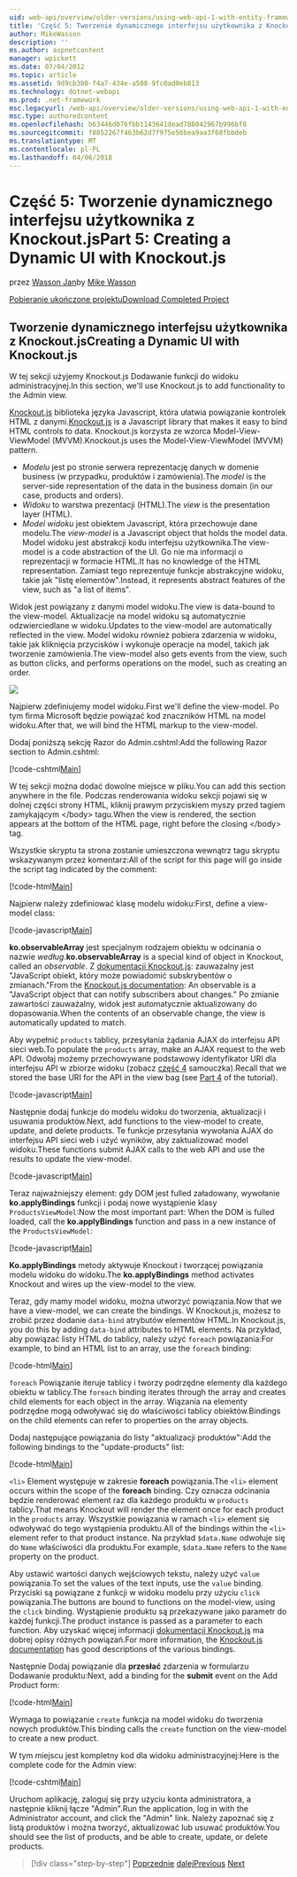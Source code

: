 ```yaml
---
uid: web-api/overview/older-versions/using-web-api-1-with-entity-framework-5/using-web-api-with-entity-framework-part-5
title: 'Część 5: Tworzenie dynamicznego interfejsu użytkownika z Knockout.js | Dokumentacja firmy Microsoft'
author: MikeWasson
description: ''
ms.author: aspnetcontent
manager: wpickett
ms.date: 07/04/2012
ms.topic: article
ms.assetid: 9d9cb3b0-f4a7-434e-a508-9fc0ad0eb813
ms.technology: dotnet-webapi
ms.prod: .net-framework
msc.legacyurl: /web-api/overview/older-versions/using-web-api-1-with-entity-framework-5/using-web-api-with-entity-framework-part-5
msc.type: authoredcontent
ms.openlocfilehash: b63446d076fbb1143641dead788042967b996bf8
ms.sourcegitcommit: f8852267f463b62d7f975e56bea9aa3f68fbbdeb
ms.translationtype: MT
ms.contentlocale: pl-PL
ms.lasthandoff: 04/06/2018
---
```

<a name="part-5-creating-a-dynamic-ui-with-knockoutjs"></a><span data-ttu-id="3e1e9-102">Część 5: Tworzenie dynamicznego interfejsu użytkownika z Knockout.js</span><span class="sxs-lookup"><span data-stu-id="3e1e9-102">Part 5: Creating a Dynamic UI with Knockout.js</span></span>
====================
<span data-ttu-id="3e1e9-103">przez [Wasson Jan](https://github.com/MikeWasson)</span><span class="sxs-lookup"><span data-stu-id="3e1e9-103">by [Mike Wasson](https://github.com/MikeWasson)</span></span>

[<span data-ttu-id="3e1e9-104">Pobieranie ukończone projektu</span><span class="sxs-lookup"><span data-stu-id="3e1e9-104">Download Completed Project</span></span>](http://code.msdn.microsoft.com/ASP-NET-Web-API-with-afa30545)

## <a name="creating-a-dynamic-ui-with-knockoutjs"></a><span data-ttu-id="3e1e9-105">Tworzenie dynamicznego interfejsu użytkownika z Knockout.js</span><span class="sxs-lookup"><span data-stu-id="3e1e9-105">Creating a Dynamic UI with Knockout.js</span></span>

<span data-ttu-id="3e1e9-106">W tej sekcji użyjemy Knockout.js Dodawanie funkcji do widoku administracyjnej.</span><span class="sxs-lookup"><span data-stu-id="3e1e9-106">In this section, we'll use Knockout.js to add functionality to the Admin view.</span></span>

<span data-ttu-id="3e1e9-107">[Knockout.js](http://knockoutjs.com/) biblioteka języka Javascript, która ułatwia powiązanie kontrolek HTML z danymi.</span><span class="sxs-lookup"><span data-stu-id="3e1e9-107">[Knockout.js](http://knockoutjs.com/) is a Javascript library that makes it easy to bind HTML controls to data.</span></span> <span data-ttu-id="3e1e9-108">Knockout.js korzysta ze wzorca Model-View-ViewModel (MVVM).</span><span class="sxs-lookup"><span data-stu-id="3e1e9-108">Knockout.js uses the Model-View-ViewModel (MVVM) pattern.</span></span>

- <span data-ttu-id="3e1e9-109">*Modelu* jest po stronie serwera reprezentację danych w domenie business (w przypadku, produktów i zamówienia).</span><span class="sxs-lookup"><span data-stu-id="3e1e9-109">The *model* is the server-side representation of the data in the business domain (in our case, products and orders).</span></span>
- <span data-ttu-id="3e1e9-110">*Widoku* to warstwa prezentacji (HTML).</span><span class="sxs-lookup"><span data-stu-id="3e1e9-110">The *view* is the presentation layer (HTML).</span></span>
- <span data-ttu-id="3e1e9-111">*Model widoku* jest obiektem Javascript, która przechowuje dane modelu.</span><span class="sxs-lookup"><span data-stu-id="3e1e9-111">The *view-model* is a Javascript object that holds the model data.</span></span> <span data-ttu-id="3e1e9-112">Model widoku jest abstrakcji kodu interfejsu użytkownika.</span><span class="sxs-lookup"><span data-stu-id="3e1e9-112">The view-model is a code abstraction of the UI.</span></span> <span data-ttu-id="3e1e9-113">Go nie ma informacji o reprezentacji w formacie HTML.</span><span class="sxs-lookup"><span data-stu-id="3e1e9-113">It has no knowledge of the HTML representation.</span></span> <span data-ttu-id="3e1e9-114">Zamiast tego reprezentuje funkcje abstrakcyjne widoku, takie jak "listę elementów".</span><span class="sxs-lookup"><span data-stu-id="3e1e9-114">Instead, it represents abstract features of the view, such as "a list of items".</span></span>

<span data-ttu-id="3e1e9-115">Widok jest powiązany z danymi model widoku.</span><span class="sxs-lookup"><span data-stu-id="3e1e9-115">The view is data-bound to the view-model.</span></span> <span data-ttu-id="3e1e9-116">Aktualizacje na model widoku są automatycznie odzwierciedlane w widoku.</span><span class="sxs-lookup"><span data-stu-id="3e1e9-116">Updates to the view-model are automatically reflected in the view.</span></span> <span data-ttu-id="3e1e9-117">Model widoku również pobiera zdarzenia w widoku, takie jak kliknięcia przycisków i wykonuje operacje na model, takich jak tworzenie zamówienia.</span><span class="sxs-lookup"><span data-stu-id="3e1e9-117">The view-model also gets events from the view, such as button clicks, and performs operations on the model, such as creating an order.</span></span>

![](using-web-api-with-entity-framework-part-5/_static/image1.png)

<span data-ttu-id="3e1e9-118">Najpierw zdefiniujemy model widoku.</span><span class="sxs-lookup"><span data-stu-id="3e1e9-118">First we'll define the view-model.</span></span> <span data-ttu-id="3e1e9-119">Po tym firma Microsoft będzie powiązać kod znaczników HTML na model widoku.</span><span class="sxs-lookup"><span data-stu-id="3e1e9-119">After that, we will bind the HTML markup to the view-model.</span></span>

<span data-ttu-id="3e1e9-120">Dodaj poniższą sekcję Razor do Admin.cshtml:</span><span class="sxs-lookup"><span data-stu-id="3e1e9-120">Add the following Razor section to Admin.cshtml:</span></span>

[!code-cshtml[Main](using-web-api-with-entity-framework-part-5/samples/sample1.cshtml)]

<span data-ttu-id="3e1e9-121">W tej sekcji można dodać dowolne miejsce w pliku.</span><span class="sxs-lookup"><span data-stu-id="3e1e9-121">You can add this section anywhere in the file.</span></span> <span data-ttu-id="3e1e9-122">Podczas renderowania widoku sekcji pojawi się w dolnej części strony HTML, kliknij prawym przyciskiem myszy przed tagiem zamykającym &lt;/body&gt; tagu.</span><span class="sxs-lookup"><span data-stu-id="3e1e9-122">When the view is rendered, the section appears at the bottom of the HTML page, right before the closing &lt;/body&gt; tag.</span></span>

<span data-ttu-id="3e1e9-123">Wszystkie skryptu ta strona zostanie umieszczona wewnątrz tagu skryptu wskazywanym przez komentarz:</span><span class="sxs-lookup"><span data-stu-id="3e1e9-123">All of the script for this page will go inside the script tag indicated by the comment:</span></span>

[!code-html[Main](using-web-api-with-entity-framework-part-5/samples/sample2.html)]

<span data-ttu-id="3e1e9-124">Najpierw należy zdefiniować klasę modelu widoku:</span><span class="sxs-lookup"><span data-stu-id="3e1e9-124">First, define a view-model class:</span></span>

[!code-javascript[Main](using-web-api-with-entity-framework-part-5/samples/sample3.js)]

<span data-ttu-id="3e1e9-125">**ko.observableArray** jest specjalnym rodzajem obiektu w odcinania o nazwie *według*.</span><span class="sxs-lookup"><span data-stu-id="3e1e9-125">**ko.observableArray** is a special kind of object in Knockout, called an *observable*.</span></span> <span data-ttu-id="3e1e9-126">Z [dokumentacji Knockout.js](http://knockoutjs.com/documentation/observables.html): zauważalny jest "JavaScript obiekt, który może powiadomić subskrybentów o zmianach."</span><span class="sxs-lookup"><span data-stu-id="3e1e9-126">From the [Knockout.js documentation](http://knockoutjs.com/documentation/observables.html): An observable is a "JavaScript object that can notify subscribers about changes."</span></span> <span data-ttu-id="3e1e9-127">Po zmianie zawartości zauważalny, widok jest automatycznie aktualizowany do dopasowania.</span><span class="sxs-lookup"><span data-stu-id="3e1e9-127">When the contents of an observable change, the view is automatically updated to match.</span></span>

<span data-ttu-id="3e1e9-128">Aby wypełnić `products` tablicy, przesyłania żądania AJAX do interfejsu API sieci web.</span><span class="sxs-lookup"><span data-stu-id="3e1e9-128">To populate the `products` array, make an AJAX request to the web API.</span></span> <span data-ttu-id="3e1e9-129">Odwołaj możemy przechowywane podstawowy identyfikator URI dla interfejsu API w zbiorze widoku (zobacz [część 4](using-web-api-with-entity-framework-part-4.md) samouczka).</span><span class="sxs-lookup"><span data-stu-id="3e1e9-129">Recall that we stored the base URI for the API in the view bag (see [Part 4](using-web-api-with-entity-framework-part-4.md) of the tutorial).</span></span>

[!code-javascript[Main](using-web-api-with-entity-framework-part-5/samples/sample4.js?highlight=5)]

<span data-ttu-id="3e1e9-130">Następnie dodaj funkcje do modelu widoku do tworzenia, aktualizacji i usuwania produktów.</span><span class="sxs-lookup"><span data-stu-id="3e1e9-130">Next, add functions to the view-model to create, update, and delete products.</span></span> <span data-ttu-id="3e1e9-131">Te funkcje przesyłania wywołania AJAX do interfejsu API sieci web i użyć wyników, aby zaktualizować model widoku.</span><span class="sxs-lookup"><span data-stu-id="3e1e9-131">These functions submit AJAX calls to the web API and use the results to update the view-model.</span></span>

[!code-javascript[Main](using-web-api-with-entity-framework-part-5/samples/sample5.js?highlight=7)]

<span data-ttu-id="3e1e9-132">Teraz najważniejszy element: gdy DOM jest fulled załadowany, wywołanie **ko.applyBindings** funkcji i podaj nowe wystąpienie klasy `ProductsViewModel`:</span><span class="sxs-lookup"><span data-stu-id="3e1e9-132">Now the most important part: When the DOM is fulled loaded, call the **ko.applyBindings** function and pass in a new instance of the `ProductsViewModel`:</span></span>

[!code-javascript[Main](using-web-api-with-entity-framework-part-5/samples/sample6.js)]

<span data-ttu-id="3e1e9-133">**Ko.applyBindings** metody aktywuje Knockout i tworzącej powiązania modelu widoku do widoku.</span><span class="sxs-lookup"><span data-stu-id="3e1e9-133">The **ko.applyBindings** method activates Knockout and wires up the view-model to the view.</span></span>

<span data-ttu-id="3e1e9-134">Teraz, gdy mamy model widoku, można utworzyć powiązania.</span><span class="sxs-lookup"><span data-stu-id="3e1e9-134">Now that we have a view-model, we can create the bindings.</span></span> <span data-ttu-id="3e1e9-135">W Knockout.js, możesz to zrobić przez dodanie `data-bind` atrybutów elementów HTML.</span><span class="sxs-lookup"><span data-stu-id="3e1e9-135">In Knockout.js, you do this by adding `data-bind` attributes to HTML elements.</span></span> <span data-ttu-id="3e1e9-136">Na przykład, aby powiązać listy HTML do tablicy, należy użyć `foreach` powiązania:</span><span class="sxs-lookup"><span data-stu-id="3e1e9-136">For example, to bind an HTML list to an array, use the `foreach` binding:</span></span>

[!code-html[Main](using-web-api-with-entity-framework-part-5/samples/sample7.html?highlight=1)]

<span data-ttu-id="3e1e9-137">`foreach` Powiązanie iteruje tablicy i tworzy podrzędne elementy dla każdego obiektu w tablicy.</span><span class="sxs-lookup"><span data-stu-id="3e1e9-137">The `foreach` binding iterates through the array and creates child elements for each object in the array.</span></span> <span data-ttu-id="3e1e9-138">Wiązania na elementy podrzędne mogą odwoływać się do właściwości tablicy obiektów.</span><span class="sxs-lookup"><span data-stu-id="3e1e9-138">Bindings on the child elements can refer to properties on the array objects.</span></span>

<span data-ttu-id="3e1e9-139">Dodaj następujące powiązania do listy "aktualizacji produktów":</span><span class="sxs-lookup"><span data-stu-id="3e1e9-139">Add the following bindings to the "update-products" list:</span></span>

[!code-html[Main](using-web-api-with-entity-framework-part-5/samples/sample8.html)]

<span data-ttu-id="3e1e9-140">`<li>` Element występuje w zakresie **foreach** powiązania.</span><span class="sxs-lookup"><span data-stu-id="3e1e9-140">The `<li>` element occurs within the scope of the **foreach** binding.</span></span> <span data-ttu-id="3e1e9-141">Czy oznacza odcinania będzie renderować element raz dla każdego produktu w `products` tablicy.</span><span class="sxs-lookup"><span data-stu-id="3e1e9-141">That means Knockout will render the element once for each product in the `products` array.</span></span> <span data-ttu-id="3e1e9-142">Wszystkie powiązania w ramach `<li>` element się odwoływać do tego wystąpienia produktu.</span><span class="sxs-lookup"><span data-stu-id="3e1e9-142">All of the bindings within the `<li>` element refer to that product instance.</span></span> <span data-ttu-id="3e1e9-143">Na przykład `$data.Name` odwołuje się do `Name` właściwości dla produktu.</span><span class="sxs-lookup"><span data-stu-id="3e1e9-143">For example, `$data.Name` refers to the `Name` property on the product.</span></span>

<span data-ttu-id="3e1e9-144">Aby ustawić wartości danych wejściowych tekstu, należy użyć `value` powiązania.</span><span class="sxs-lookup"><span data-stu-id="3e1e9-144">To set the values of the text inputs, use the `value` binding.</span></span> <span data-ttu-id="3e1e9-145">Przyciski są powiązane z funkcji w widoku modelu przy użyciu `click` powiązania.</span><span class="sxs-lookup"><span data-stu-id="3e1e9-145">The buttons are bound to functions on the model-view, using the `click` binding.</span></span> <span data-ttu-id="3e1e9-146">Wystąpienie produktu są przekazywane jako parametr do każdej funkcji.</span><span class="sxs-lookup"><span data-stu-id="3e1e9-146">The product instance is passed as a parameter to each function.</span></span> <span data-ttu-id="3e1e9-147">Aby uzyskać więcej informacji [dokumentacji Knockout.js](http://knockoutjs.com/documentation/observables.html) ma dobrej opisy różnych powiązań.</span><span class="sxs-lookup"><span data-stu-id="3e1e9-147">For more information, the [Knockout.js documentation](http://knockoutjs.com/documentation/observables.html) has good descriptions of the various bindings.</span></span>

<span data-ttu-id="3e1e9-148">Następnie Dodaj powiązanie dla **przesłać** zdarzenia w formularzu Dodawanie produktu:</span><span class="sxs-lookup"><span data-stu-id="3e1e9-148">Next, add a binding for the **submit** event on the Add Product form:</span></span>

[!code-html[Main](using-web-api-with-entity-framework-part-5/samples/sample9.html)]

<span data-ttu-id="3e1e9-149">Wymaga to powiązanie `create` funkcja na model widoku do tworzenia nowych produktów.</span><span class="sxs-lookup"><span data-stu-id="3e1e9-149">This binding calls the `create` function on the view-model to create a new product.</span></span>

<span data-ttu-id="3e1e9-150">W tym miejscu jest kompletny kod dla widoku administracyjnej:</span><span class="sxs-lookup"><span data-stu-id="3e1e9-150">Here is the complete code for the Admin view:</span></span>

[!code-cshtml[Main](using-web-api-with-entity-framework-part-5/samples/sample10.cshtml)]

<span data-ttu-id="3e1e9-151">Uruchom aplikację, zaloguj się przy użyciu konta administratora, a następnie kliknij łącze "Admin".</span><span class="sxs-lookup"><span data-stu-id="3e1e9-151">Run the application, log in with the Administrator account, and click the "Admin" link.</span></span> <span data-ttu-id="3e1e9-152">Należy zapoznać się z listą produktów i można tworzyć, aktualizować lub usuwać produktów.</span><span class="sxs-lookup"><span data-stu-id="3e1e9-152">You should see the list of products, and be able to create, update, or delete products.</span></span>

> [!div class="step-by-step"]
> <span data-ttu-id="3e1e9-153">[Poprzednie](using-web-api-with-entity-framework-part-4.md)
> [dalej](using-web-api-with-entity-framework-part-6.md)</span><span class="sxs-lookup"><span data-stu-id="3e1e9-153">[Previous](using-web-api-with-entity-framework-part-4.md)
[Next](using-web-api-with-entity-framework-part-6.md)</span></span>
